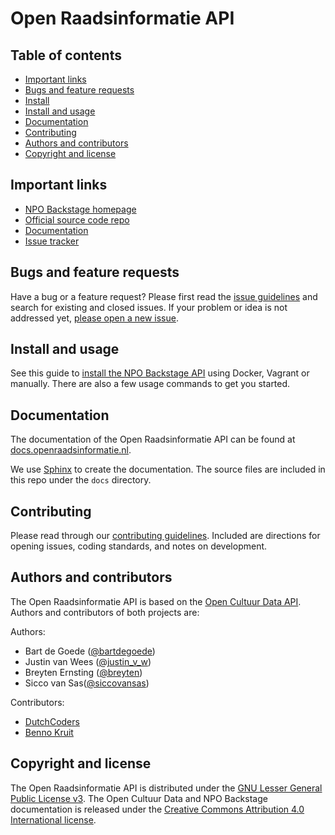 # Open Raadsinformatie API



## Table of contents

 - [Important links](#important-links)
 - [Bugs and feature requests](#bugs-and-feature-requests)
 - [Install](https://github.com/openstate/open-raadsinformatie/blob/master/INSTALL.rst)
 - [Install and usage](#install-and-usage)
 - [Documentation](#documentation)
 - [Contributing](#contributing)
 - [Authors and contributors](#authors-and-contributors)
 - [Copyright and license](#copyright-and-license)

## Important links
 - [NPO Backstage homepage](http://www.npo.nl/specials/backstage)
 - [Official source code repo](https://github.com/openstate/npo-backstage/)
 - [Documentation](http://backstage-docs.openstate.eu/)
 - [Issue tracker](https://github.com/openstate/npo-backstage/issues)

## Bugs and feature requests

Have a bug or a feature request? Please first read the [issue guidelines](https://github.com/openstate/open-raadsinformatie/blob/master/docs/dev/getting_started.rst) and search for existing and closed issues. If your problem or idea is not addressed yet, [please open a new issue](https://github.com/openstate/open-raadsinformatie/issues/new).

## Install and usage

See this guide to [install the NPO Backstage API](https://github.com/openstate/npo-backstage/blob/master/INSTALL.rst) using Docker, Vagrant or manually. There are also a few usage commands to get you started.

## Documentation

The documentation of the Open Raadsinformatie API can be found at [docs.openraadsinformatie.nl](http://docs.openraadsinformatie.nl/).

We use [Sphinx](http://sphinx-doc.org/) to create the documentation. The source files are included in this repo under the `docs` directory.  

## Contributing

Please read through our [contributing guidelines](https://github.com/openstate/open-raadsinformatie/blob/master/docs/dev/getting_started.rst). Included are directions for opening issues, coding standards, and notes on development.

## Authors and contributors

The Open Raadsinformatie API is based on the [Open Cultuur Data API](https://github.com/openstate/open-cultuur-data/). Authors and contributors of both projects are:

Authors:

* Bart de Goede ([@bartdegoede](https://twitter.com/bartdegoede))
* Justin van Wees ([@justin_v_w](https://twitter.com/justin_v_w))
* Breyten Ernsting ([@breyten](https://twitter.com/breyten))
* Sicco van Sas([@siccovansas](https://twitter.com/siccovansas))

Contributors:

* [DutchCoders](http://dutchcoders.io/)
* [Benno Kruit](https://github.com/bennokr)

## Copyright and license

The Open Raadsinformatie API is distributed under the [GNU Lesser General Public License v3](https://www.gnu.org/licenses/lgpl.html). The Open Cultuur Data and NPO Backstage documentation is released under the [Creative Commons Attribution 4.0 International license](http://creativecommons.org/licenses/by/4.0/).
